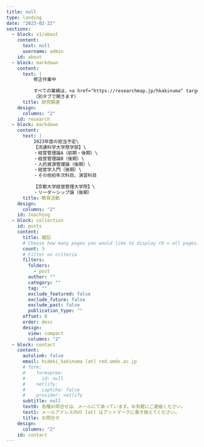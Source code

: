 ```yaml
---
title: null
type: landing
date: "2023-02-22"
sections:
  - block: v1/about
    content:
      text: null
      username: admin
    id: about
  - block: markdown
    content:
      text: |
          修正作業中
          
          すべての業績は、<a href="https://researchmap.jp/hkakinuma" target="_blank" rel="noopener noreferrer">Researchmap</a> にてご覧いただけます。\
          （別タブで開きます）
      title: 研究関連
    design:
      columns: "2"
    id: research
  - block: markdown
    content:
      text: |
          2023年度の担当予定\
          【流通科学大学商学部】\
          ・経営管理論A（前期・後期）\
          ・経営管理論B（後期）\
          ・人的資源管理論（後期）\
          ・経営学入門（後期）\
          ・その他初年次科目、演習科目
          
          【京都大学経営管理大学院】\
          ・リーダーシップ論（後期）
      title: 教育活動
    design:
      columns: "2"
    id: teaching
  - block: collection
    id: posts
    content:
      title: 雑記
      # Choose how many pages you would like to display (0 = all pages)
      count: 3
      # Filter on criteria
      filters:
        folders:
          - post
        author: ""
        category: ""
        tag: ""
        exclude_featured: false
        exclude_future: false
        exclude_past: false
        publication_type: ""
      offset: 0
      order: desc
      design:
        view: compact
        columns: "2"
  - block: contact
    content:
      autolink: false
      email: hideki_kakinuma [at] red.umds.ac.jp
      # form:
      #    formspree:
      #      id: null
      #    netlify:
      #      captcha: false
      #    provider: netlify
      subtitle: null
      text0: 各種お問合せは、メールにて承っています。お気軽にご連絡ください。
      text1: メールアドレス内の [at] はアットマークに書き換えてください。
      title: お問合せ
    design:
      columns: "2"
    id: contact
---
```

